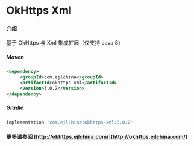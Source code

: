 # OkHttps Xml

#### 介绍

基于 OkHttps 与 Xml 集成扩展（仅支持 Java 8）


##### Maven

```xml
<dependency>
     <groupId>com.ejlchina</groupId>
     <artifactId>okhttps-xml</artifactId>
     <version>3.0.2</version>
</dependency>
```

##### Gradle

```groovy
implementation 'com.ejlchina:okhttps-xml:3.0.2'
```

#### 更多请参阅 [http://okhttps.ejlchina.com/](http://okhttps.ejlchina.com/)
